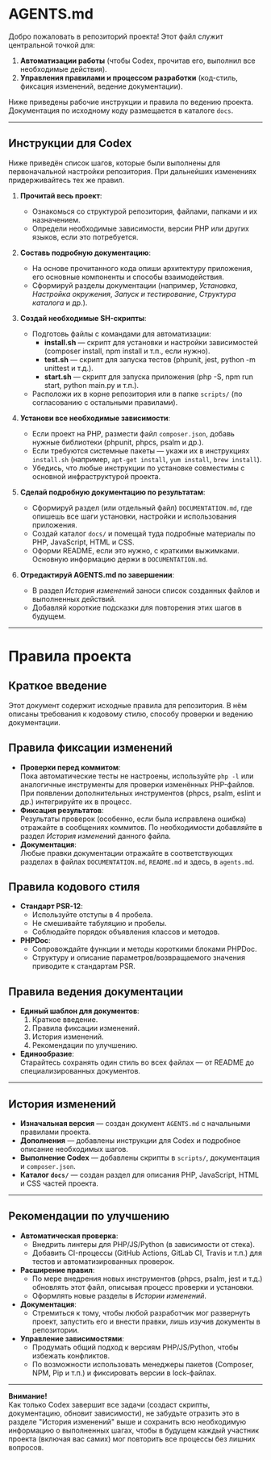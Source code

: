 # AGENTS.md

Добро пожаловать в репозиторий проекта! Этот файл служит центральной точкой для:
1. **Автоматизации работы** (чтобы Codex, прочитав его, выполнил все необходимые действия).
2. **Управления правилами и процессом разработки** (код-стиль, фиксация изменений, ведение документации).

Ниже приведены рабочие инструкции и правила по ведению проекта. Документация по исходному коду размещается в каталоге `docs`.

---

## Инструкции для Codex

Ниже приведён список шагов, которые были выполнены для первоначальной настройки репозитория. При дальнейших изменениях придерживайтесь тех же правил.

1. **Прочитай весь проект**:
   - Ознакомься со структурой репозитория, файлами, папками и их назначением.
   - Определи необходимые зависимости, версии PHP или других языков, если это потребуется.

2. **Составь подробную документацию**:
   - На основе прочитанного кода опиши архитектуру приложения, его основные компоненты и способы взаимодействия.
   - Сформируй разделы документации (например, *Установка*, *Настройка окружения*, *Запуск и тестирование*, *Структура каталога* и др.).

3. **Создай необходимые SH-скрипты**:
   - Подготовь файлы с командами для автоматизации:
     - **install.sh** — скрипт для установки и настройки зависимостей (composer install, npm install и т.п., если нужно).
     - **test.sh** — скрипт для запуска тестов (phpunit, jest, python -m unittest и т.д.).
     - **start.sh** — скрипт для запуска приложения (php -S, npm run start, python main.py и т.п.).
   - Расположи их в корне репозитория или в папке `scripts/` (по согласованию с остальными правилами).

4. **Установи все необходимые зависимости**:
   - Если проект на PHP, размести файл `composer.json`, добавь нужные библиотеки (phpunit, phpcs, psalm и др.).
   - Если требуются системные пакеты — укажи их в инструкциях `install.sh` (например, `apt-get install`, `yum install`, `brew install`).
   - Убедись, что любые инструкции по установке совместимы с основной инфраструктурой проекта.

5. **Сделай подробную документацию по результатам**:
   - Сформируй раздел (или отдельный файл) `DOCUMENTATION.md`, где опишешь все шаги установки, настройки и использования приложения.
   - Создай каталог `docs/` и помещай туда подробные материалы по PHP, JavaScript, HTML и CSS.
   - Оформи README, если это нужно, с краткими выжимками. Основную информацию держи в `DOCUMENTATION.md`.

6. **Отредактируй AGENTS.md по завершении**:
   - В раздел *История изменений* заноси список созданных файлов и выполненных действий.
   - Добавляй короткие подсказки для повторения этих шагов в будущем.

---

# Правила проекта

## Краткое введение

Этот документ содержит исходные правила для репозитория. В нём описаны требования к кодовому стилю, способу проверки и ведению документации.

## Правила фиксации изменений

- **Проверки перед коммитом**:  
  Пока автоматические тесты не настроены, используйте `php -l` или аналогичные инструменты для проверки изменённых PHP-файлов. При появлении дополнительных инструментов (phpcs, psalm, eslint и др.) интегрируйте их в процесс.
- **Фиксация результатов**:  
  Результаты проверок (особенно, если была исправлена ошибка) отражайте в сообщениях коммитов. По необходимости добавляйте в раздел *История изменений* данного файла.
- **Документация**:  
  Любые правки документации отражайте в соответствующих разделах в файлах `DOCUMENTATION.md`, `README.md` и здесь, в `agents.md`.

## Правила кодового стиля

- **Стандарт PSR-12**:
  - Используйте отступы в 4 пробела.
  - Не смешивайте табуляцию и пробелы.
  - Соблюдайте порядок объявления классов и методов.
- **PHPDoc**:
  - Сопровождайте функции и методы короткими блоками PHPDoc.
  - Структуру и описание параметров/возвращаемого значения приводите к стандартам PSR.

## Правила ведения документации

- **Единый шаблон для документов**:
  1. Краткое введение.
  2. Правила фиксации изменений.
  3. История изменений.
  4. Рекомендации по улучшению.
- **Единообразие**:  
  Старайтесь сохранять один стиль во всех файлах — от README до специализированных документов.

---

## История изменений

- **Изначальная версия** — создан документ `AGENTS.md` с начальными правилами проекта.  
- **Дополнения** — добавлены инструкции для Codex и подробное описание необходимых шагов.
- **Выполнение Codex** — добавлены скрипты в `scripts/`, документация и `composer.json`.
- **Каталог `docs/`** — создан раздел для описания PHP, JavaScript, HTML и CSS частей проекта.

---

## Рекомендации по улучшению

- **Автоматическая проверка**:
  - Внедрить линтеры для PHP/JS/Python (в зависимости от стека).
  - Добавить CI-процессы (GitHub Actions, GitLab CI, Travis и т.п.) для тестов и автоматизированных проверок.
- **Расширение правил**:
  - По мере внедрения новых инструментов (phpcs, psalm, jest и т.д.) обновлять этот файл, описывая процесс проверки и установки.
  - Оформлять новые разделы в *Истории изменений*.
- **Документация**:
  - Стремиться к тому, чтобы любой разработчик мог развернуть проект, запустить его и внести правки, лишь изучив документы в репозитории.
- **Управление зависимостями**:
  - Продумать общий подход к версиям PHP/JS/Python, чтобы избежать конфликтов.
  - По возможности использовать менеджеры пакетов (Composer, NPM, Pip и т.п.) и фиксировать версии в lock-файлах.

---

**Внимание!**  
Как только Codex завершит все задачи (создаст скрипты, документацию, обновит зависимости), не забудьте отразить это в разделе "История изменений" выше и сохранить всю необходимую информацию о выполненных шагах, чтобы в будущем каждый участник проекта (включая вас самих) мог повторить все процессы без лишних вопросов.
